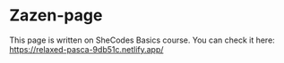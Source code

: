 # Zazen-page
This page is written on SheCodes Basics course. You can check it here:
https://relaxed-pasca-9db51c.netlify.app/

